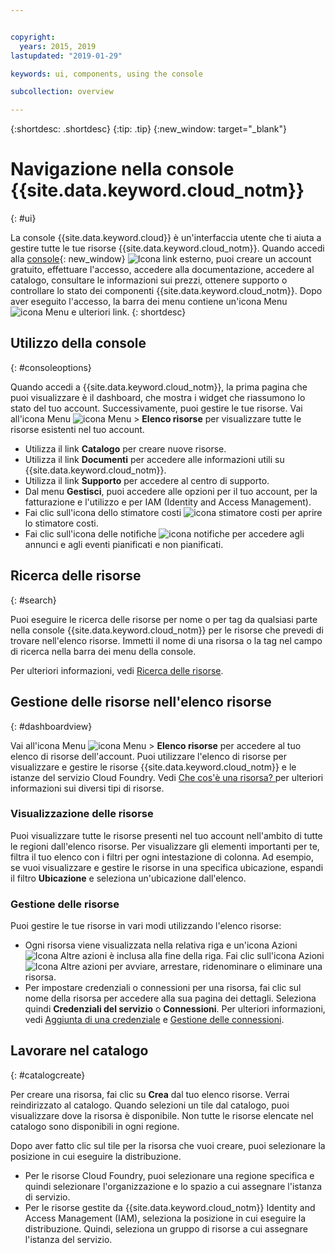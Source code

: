 ```yaml
---


copyright:
  years: 2015, 2019
lastupdated: "2019-01-29"

keywords: ui, components, using the console

subcollection: overview

---
```


{:shortdesc: .shortdesc}
{:tip: .tip}
{:new_window: target="_blank"}

# Navigazione nella console {{site.data.keyword.cloud_notm}} 
{: #ui}

La console {{site.data.keyword.cloud}} è un'interfaccia utente che ti aiuta a gestire tutte le tue risorse {{site.data.keyword.cloud_notm}}. Quando accedi alla [console](https://cloud.ibm.com){: new_window} ![Icona link esterno](../icons/launch-glyph.svg "Icona link esterno"), puoi creare un account gratuito, effettuare l'accesso, accedere alla documentazione, accedere al catalogo, consultare le informazioni sui prezzi, ottenere supporto o controllare lo stato dei componenti {{site.data.keyword.cloud_notm}}. Dopo aver eseguito l'accesso, la barra dei menu contiene un'icona Menu ![icona Menu](../icons/icon_hamburger.svg) e ulteriori link.
{: shortdesc}


## Utilizzo della console
{: #consoleoptions}

Quando accedi a {{site.data.keyword.cloud_notm}}, la prima pagina che puoi visualizzare è il dashboard, che mostra i widget che riassumono lo stato del tuo account. Successivamente, puoi gestire le tue risorse. Vai all'icona Menu ![icona Menu](../icons/icon_hamburger.svg) &gt; **Elenco risorse** per visualizzare tutte le risorse esistenti nel tuo account.

  * Utilizza il link **Catalogo** per creare nuove risorse.
  * Utilizza il link **Documenti** per accedere alle informazioni utili su {{site.data.keyword.cloud_notm}}.
  * Utilizza il link **Supporto** per accedere al centro di supporto.  
  * Dal menu **Gestisci**, puoi accedere alle opzioni per il tuo account, per la fatturazione e l'utilizzo e per IAM (Identity and Access Management).
  * Fai clic sull'icona dello stimatore costi ![icona stimatore costi](../icons/Estimator.svg) per aprire lo stimatore costi.
  * Fai clic sull'icona delle notifiche ![icona notifiche](../icons/Notification.svg) per accedere agli annunci e agli eventi pianificati e non pianificati.

## Ricerca delle risorse
{: #search}

Puoi eseguire le ricerca delle risorse per nome o per tag da qualsiasi parte nella console {{site.data.keyword.cloud_notm}} per le risorse che prevedi di trovare nell'elenco risorse. Immetti il nome di una risorsa o la tag nel campo di ricerca nella barra dei menu della console.

Per ulteriori informazioni, vedi [Ricerca delle risorse](/docs/resources?topic=resources-searching-for-resources). 

## Gestione delle risorse nell'elenco risorse
{: #dashboardview}

Vai all'icona Menu ![icona Menu](../icons/icon_hamburger.svg) &gt; **Elenco risorse** per accedere al tuo elenco di risorse dell'account. Puoi utilizzare l'elenco di risorse per visualizzare e gestire le risorse {{site.data.keyword.cloud_notm}} e le istanze del servizio Cloud Foundry. Vedi [Che cos'è una risorsa? ](/docs/resources?topic=resources-resource) per ulteriori informazioni sui diversi tipi di risorse.

### Visualizzazione delle risorse
Puoi visualizzare tutte le risorse presenti nel tuo account nell'ambito di tutte le regioni dall'elenco risorse. Per visualizzare gli elementi importanti per te, filtra il tuo elenco con i filtri per ogni intestazione di colonna. Ad esempio, se vuoi visualizzare e gestire le risorse in una specifica ubicazione, espandi il filtro **Ubicazione** e seleziona un'ubicazione dall'elenco.

### Gestione delle risorse
Puoi gestire le tue risorse in vari modi utilizzando l'elenco risorse:

  * Ogni risorsa viene visualizzata nella relativa riga e un'icona Azioni ![Icona Altre azioni](../icons/action-menu-icon.svg) è inclusa alla fine della riga. Fai clic sull'icona Azioni ![Icona Altre azioni](../icons/action-menu-icon.svg) per avviare, arrestare, ridenominare o eliminare una risorsa.
  * Per impostare credenziali o connessioni per una risorsa, fai clic sul nome della risorsa per accedere alla sua pagina dei dettagli. Seleziona quindi **Credenziali del servizio** o **Connessioni**. Per ulteriori informazioni, vedi [Aggiunta di una credenziale](/docs/resources?topic=resources-service_credentials) e [Gestione delle connessioni](/docs/resources?topic=resources-connect_app).


## Lavorare nel catalogo
{: #catalogcreate}

Per creare una risorsa, fai clic su **Crea** dal tuo elenco risorse. Verrai reindirizzato al catalogo. Quando selezioni un tile dal catalogo, puoi visualizzare dove la risorsa è disponibile. Non tutte le risorse elencate nel catalogo sono disponibili in ogni regione.

Dopo aver fatto clic sul tile per la risorsa che vuoi creare, puoi selezionare la posizione in cui eseguire la distribuzione.

  * Per le risorse Cloud Foundry, puoi selezionare una regione specifica e quindi selezionare l'organizzazione e lo spazio a cui assegnare l'istanza di servizio.
  * Per le risorse gestite da {{site.data.keyword.cloud_notm}} Identity and Access Management (IAM), seleziona la posizione in cui eseguire la distribuzione. Quindi, seleziona un gruppo di risorse a cui assegnare l'istanza del servizio.
